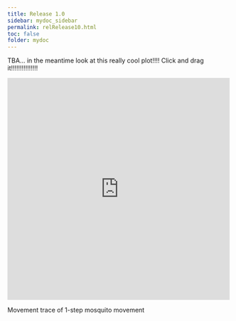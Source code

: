 ```yaml
---
title: Release 1.0
sidebar: mydoc_sidebar
permalink: relRelease10.html
toc: false
folder: mydoc
---
```


TBA... in the meantime look at this really cool plot!!!! Click and drag it!!!!!!!!!!!!!!!

<embed src="http://smitdave.github.io/MASH-Development/images/mv_kernel" width="500px" height="500px">

Movement trace of 1-step mosquito movement


<embed src="http://smitdave.github.io/MASH-Development/images/MASH.gif" width="768px" height="768px">